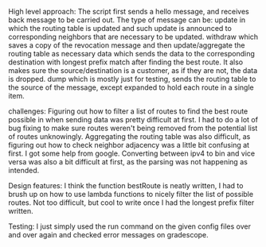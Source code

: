High level approach:
The script first sends a hello message, and receives back message to be carried out.
The type of message can be:
update in which the routing table is updated and such update is announced to corresponding neighbors that are necessary to be updated.
withdraw which saves a copy of the revocation message and then update/aggregate the routing table as necessary
data which sends the data to the corresponding destination with longest prefix match after finding the best route. It also makes sure the source/destination is a customer, as if they are not, the data is dropped.
dump which is mostly just for testing, sends the routing table to the source of the message, except expanded to hold each route in a single item.

challenges:
Figuring out how to filter a list of routes to find the best route possible in when sending data was pretty difficult at first. I had to do a lot of bug fixing to make sure routes weren't being removed from the potential list of routes unknowingly.
Aggregating the routing table was also difficult, as figuring out how to check neighbor adjacency was a little bit confusing at first. I got some help from google.
Converting between ipv4 to bin and vice versa was also a bit difficult at first, as the parsing was not happening as intended.

Design features:
I think the function bestRoute is neatly written, I had to brush up on how to use lambda functions to nicely filter the list of possible routes. Not too difficult, but cool to write once I had the longest prefix filter written.

Testing:
I just simply used the run command on the given config files over and over again and checked error messages on gradescope.
